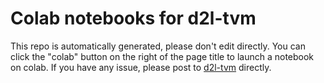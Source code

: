 # Colab notebooks for d2l-tvm

This repo is automatically generated, please don't edit directly. You can click the "colab" button on the right of the page title to launch a notebook on colab. If you have any issue, please post to [d2l-tvm](https://github.com/d2l-ai/d2l-tvm) directly.

